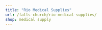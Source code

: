 ```yaml
---
title: "Rio Medical Supplies"
url: /falls-church/rio-medical-supplies/
shop: medical supply
---
```

